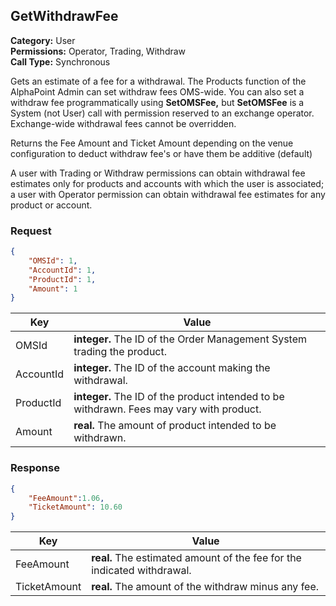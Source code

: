 ## GetWithdrawFee

**Category:** User<br />**Permissions:** Operator, Trading, Withdraw<br />**Call Type:** Synchronous

Gets an estimate of a fee for a withdrawal. The Products function of the AlphaPoint Admin can set withdraw fees OMS-wide. You can also set a withdraw fee programmatically using **SetOMSFee,** but **SetOMSFee** is a System (not User) call with permission reserved to an exchange operator. Exchange-wide withdrawal fees cannot be overridden.

Returns the Fee Amount and Ticket Amount depending on the venue configuration to deduct withdraw fee's or have them be additive (default)

A user with Trading or Withdraw permissions can obtain withdrawal fee estimates only for products and accounts with which the user is associated; a user with Operator permission can obtain withdrawal fee estimates for any product or account.

### Request

```json
{
    "OMSId": 1,
    "AccountId": 1,
    "ProductId": 1,
    "Amount": 1
}
```

| Key       | Value                                                        |
| --------- | ------------------------------------------------------------ |
| OMSId     | **integer.** The ID of the Order Management System trading the product. |
| AccountId | **integer.** The ID of the account making the withdrawal.    |
| ProductId | **integer.** The ID of the product intended to be withdrawn. Fees may vary with product. |
| Amount    | **real.** The amount of product intended to be withdrawn.    |

### Response

```json
{
    "FeeAmount":1.06,
    "TicketAmount": 10.60
}
```

| Key       | Value                                                        |
| --------- | ------------------------------------------------------------ |
| FeeAmount | **real.** The estimated amount of the fee for the indicated withdrawal. |
| TicketAmount | **real.** The amount of the withdraw minus any fee. |


